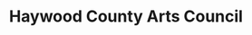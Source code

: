 ---
title: "Haywood County Arts Council"
url: /waynesville/haywood-county-arts-council/
shop: Kunst
---
